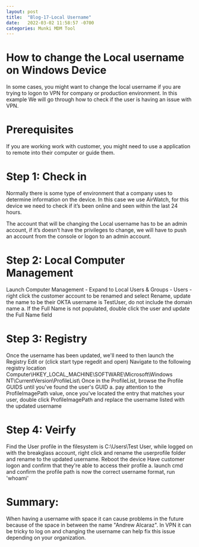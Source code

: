 ```yaml
---
layout: post
title:  "Blog-17-Local Username"
date:   2022-03-02 11:58:57 -0700
categories: Munki MDM Tool
---
```



<h1>How to change the Local username on Windows Device</h1>
In some cases, you might want to change the local username if you are trying to logon to VPN for company or production environment. In this example We will go through how to check if the user is having an issue with VPN.

<h1>Prerequisites</h1>
If you are working work with customer, you might need to use a application to remote into their computer or guide them. 

<h1>Step 1: Check in</h1>
Normally there is some type of environment that a company uses to determine information on the device. In this case we use AirWatch, for this device we need to check if it’s been online and seen within the last 24 hours.

The account that will be changing the Local username has to be an admin account, if it’s doesn’t have the privileges to change, we will have to push an account from the console or logon to an admin account.
 

<h1>Step 2: Local Computer Management</h1>
    Launch Computer Management - Expand to Local Users & Groups - Users - right click the customer account to be renamed and select Rename, update the name to be their OKTA username is TestUser, do not include the domain name
    a.  If the Full Name is not populated, double click the user and update the Full Name field


<h1>Step 3: Registry</h1>
    Once the username has been updated, we'll need to then launch the Registry Edit or (click start type regedit and open)
    Navigate to the following registry location
    Computer\HKEY_LOCAL_MACHINE\SOFTWARE\Microsoft\Windows NT\CurrentVersion\ProfileList\
    Once in the ProfileList, browse the Profile GUIDS until you've found the user's GUID
    a.	pay attention to the ProfileImagePath value, once you've located the entry that matches your user, double click ProfileImagePath and replace the username listed with the updated username


<h1>Step 4: Veirfy</h1>
    Find the User profile in the filesystem is C:\Users\Test User, while logged on with the breakglass account, right click and rename the userprofile folder and rename to the updated username.
    Reboot the device
    Have customer logon and confirm that they're able to access their profile
        a.  launch cmd and confirm the profile path is now the correct username format, run 'whoami'



<h1>Summary:</h1>
When having a username with space it can cause problems in the future because of the space in between the name "Andrew Alcaraz". In VPN it can be tricky to log on and changing the username can help fix this issue depending on your organization.

